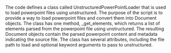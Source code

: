 The code defines a class called UnstructuredPowerPointLoader that is used to load powerpoint files using unstructured. The purpose of the script is to provide a way to load powerpoint files and convert them into Document objects. The class has one method, _get_elements, which returns a list of elements parsed from the powerpoint file using unstructured. The resulting Document objects contain the parsed powerpoint content and metadata indicating the source file. The class has several attributes, including the file path to load and optional keyword arguments to pass to unstructured.

